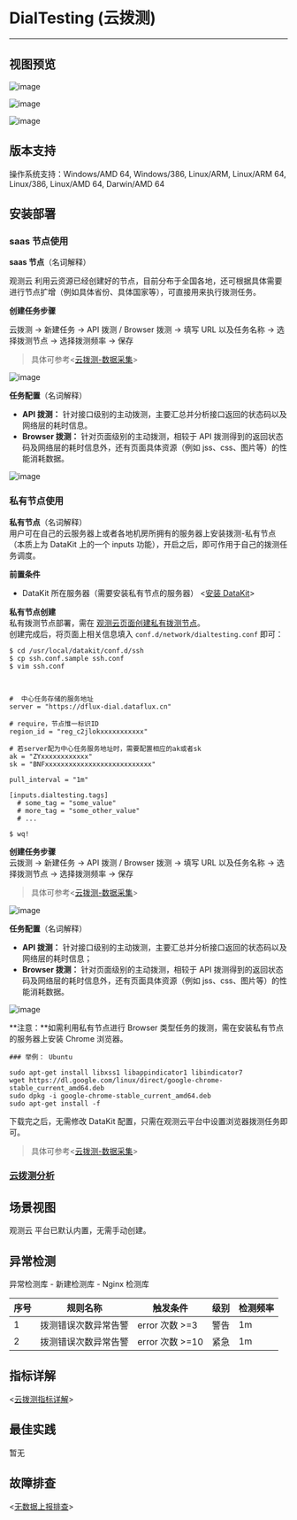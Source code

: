 # DialTesting (云拨测)

---

## 视图预览

![image](../imgs/input-dialtesting-1.png)

![image](../imgs/input-dialtesting-2.png)

![image](../imgs/input-dialtesting-3.png)

## 版本支持

操作系统支持：Windows/AMD 64, Windows/386, Linux/ARM, Linux/ARM 64, Linux/386, Linux/AMD 64, Darwin/AMD 64

## 安装部署

### saas 节点使用

**saas 节点**（名词解释）

观测云 利用云资源已经创建好的节点，目前分布于全国各地，还可根据具体需要进行节点扩增（例如具体省份、具体国家等），可直接用来执行拨测任务。

**创建任务步骤**

云拨测 -> 新建任务 -> API 拨测 / Browser 拨测 -> 填写 URL 以及任务名称 -> 选择拨测节点 -> 选择拨测频率 -> 保存
> 具体可参考<[云拨测-数据采集](../../../usability-monitoring/dialingtest-task/)>

![image](../imgs/input-dialtesting-5.png)

**任务配置**（名词解释）<br />

- **API 拨测：** 针对接口级别的主动拨测，主要汇总并分析接口返回的状态码以及网络层的耗时信息。
- **Browser 拨测：** 针对页面级别的主动拨测，相较于 API 拨测得到的返回状态码及网络层的耗时信息外，还有页面具体资源（例如 jss、css、图片等）的性能消耗数据。

![image](../imgs/input-dialtesting-4.png)


### 私有节点使用

**私有节点**（名词解释）<br />
用户可在自己的云服务器上或者各地机房所拥有的服务器上安装拨测-私有节点（本质上为 DataKit 上的一个 inputs 功能），开启之后，即可作用于自己的拨测任务调度。

**前置条件**

- DataKit 所在服务器（需要安装私有节点的服务器） <[安装 DataKit](../../datakit/datakit-install.md)>

**私有节点创建**<br />
私有拨测节点部署，需在 [观测云页面创建私有拨测节点](../../../usability-monitoring/self-node/)。<br />
创建完成后，将页面上相关信息填入 `conf.d/network/dialtesting.conf` 即可：

```
$ cd /usr/local/datakit/conf.d/ssh
$ cp ssh.conf.sample ssh.conf
$ vim ssh.conf



#  中心任务存储的服务地址
server = "https://dflux-dial.dataflux.cn"

# require，节点惟一标识ID
region_id = "reg_c2jlokxxxxxxxxxxx"

# 若server配为中心任务服务地址时，需要配置相应的ak或者sk
ak = "ZYxxxxxxxxxxxx"
sk = "BNFxxxxxxxxxxxxxxxxxxxxxxxxxxx"

pull_interval = "1m"

[inputs.dialtesting.tags]
  # some_tag = "some_value"
  # more_tag = "some_other_value"
  # ...

$ wq!
```

**创建任务步骤**<br />
云拨测 -> 新建任务 -> API 拨测 / Browser 拨测 -> 填写 URL 以及任务名称 -> 选择拨测节点 -> 选择拨测频率 -> 保存
> 具体可参考<[云拨测-数据采集](../../../usability-monitoring/dialingtest-task/)>

![image](../imgs/input-dialtesting-7.png)

**任务配置**（名词解释）

- **API 拨测：** 针对接口级别的主动拨测，主要汇总并分析接口返回的状态码以及网络层的耗时信息；
- **Browser 拨测：** 针对页面级别的主动拨测，相较于 API 拨测得到的返回状态码及网络层的耗时信息外，还有页面具体资源（例如 jss、css、图片等）的性能消耗数据。

![image](../imgs/input-dialtesting-6.png)


**注意：**如需利用私有节点进行 Browser 类型任务的拨测，需在安装私有节点的服务器上安装 Chrome 浏览器。

```
### 举例： Ubuntu

sudo apt-get install libxss1 libappindicator1 libindicator7
wget https://dl.google.com/linux/direct/google-chrome-stable_current_amd64.deb
sudo dpkg -i google-chrome-stable_current_amd64.deb
sudo apt-get install -f
```

下载完之后，无需修改 DataKit 配置，只需在观测云平台中设置浏览器拨测任务即可。

> 具体可参考<[云拨测-数据采集](../../../usability-monitoring/dialingtest-task/)>

### [云拨测分析](../../usability-monitoring/explorer.md)

## 场景视图

观测云 平台已默认内置，无需手动创建。

## 异常检测

异常检测库 - 新建检测库 - Nginx 检测库

| 序号 | 规则名称             | 触发条件        | 级别 | 检测频率 |
| ---- | -------------------- | --------------- | ---- | -------- |
| 1    | 拨测错误次数异常告警 | error 次数 >=3  | 警告 | 1m       |
| 2    | 拨测错误次数异常告警 | error 次数 >=10 | 紧急 | 1m       |

## 指标详解

<[云拨测指标详解](/datakit/dialtesting#measurements)>

## 最佳实践

暂无

## 故障排查

<[无数据上报排查](../../datakit/why-no-data.md)>
